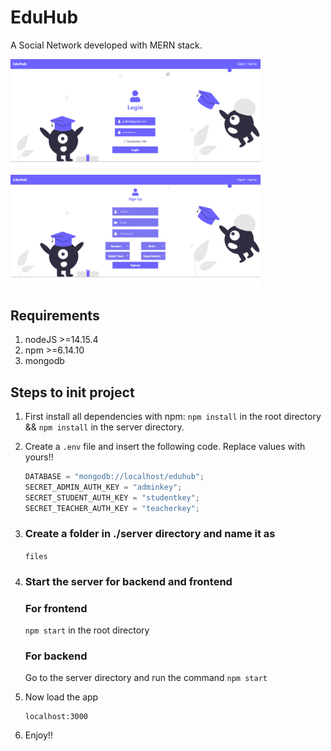# EduHub

A Social Network developed with MERN stack.

<img src="snaps/Login.png" width="400" heigth="200">
<img src="snaps/SignUp.png" width="400" heigth="200">

## Requirements

1. nodeJS >=14.15.4
2. npm >=6.14.10
3. mongodb

## Steps to init project

1.  First install all dependencies with npm:
    `npm install` in the root directory && `npm install` in the server directory.
2.  Create a `.env` file and insert the following code. Replace values with yours!!

    ```javascript
    DATABASE = "mongodb://localhost/eduhub";
    SECRET_ADMIN_AUTH_KEY = "adminkey";
    SECRET_STUDENT_AUTH_KEY = "studentkey";
    SECRET_TEACHER_AUTH_KEY = "teacherkey";
    ```

3. ### Create a folder in ./server directory and name it as
    `files`

4.  ### Start the server for backend and frontend
    ### For frontend
    `npm start` in the root directory
    ### For backend
    Go to the server directory and run the command `npm start`
5.  Now load the app

    ```javacript
    localhost:3000
    ```

6.  Enjoy!!
